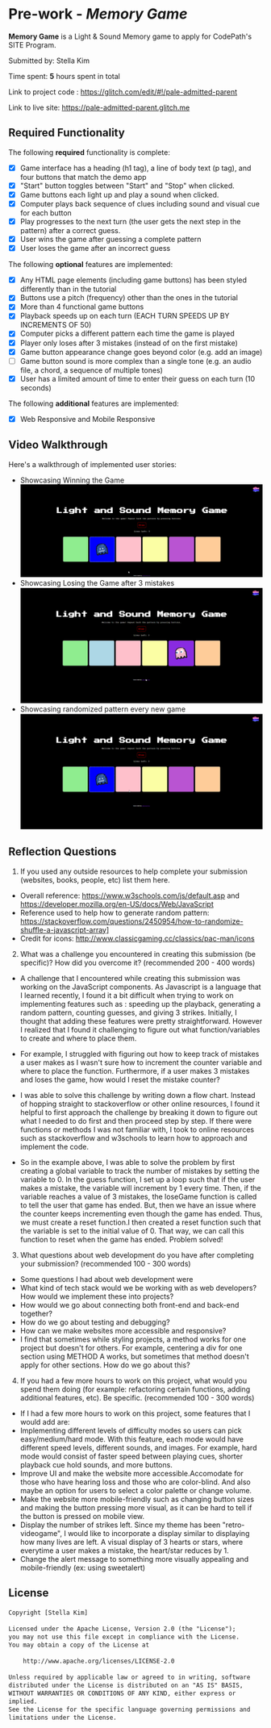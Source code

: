 # Pre-work - *Memory Game*

**Memory Game** is a Light & Sound Memory game to apply for CodePath's SITE Program. 

Submitted by: Stella Kim

Time spent: **5** hours spent in total

Link to project code : https://glitch.com/edit/#!/pale-admitted-parent 

Link to live site: https://pale-admitted-parent.glitch.me

## Required Functionality

The following **required** functionality is complete:

* [X] Game interface has a heading (h1 tag), a line of body text (p tag), and four buttons that match the demo app
* [X] "Start" button toggles between "Start" and "Stop" when clicked. 
* [X] Game buttons each light up and play a sound when clicked. 
* [X] Computer plays back sequence of clues including sound and visual cue for each button
* [X] Play progresses to the next turn (the user gets the next step in the pattern) after a correct guess. 
* [X] User wins the game after guessing a complete pattern
* [X] User loses the game after an incorrect guess

The following **optional** features are implemented:

* [X] Any HTML page elements (including game buttons) has been styled differently than in the tutorial
* [X] Buttons use a pitch (frequency) other than the ones in the tutorial
* [X] More than 4 functional game buttons
* [X] Playback speeds up on each turn (EACH TURN SPEEDS UP BY INCREMENTS OF 50) 
* [X] Computer picks a different pattern each time the game is played
* [X] Player only loses after 3 mistakes (instead of on the first mistake)
* [X] Game button appearance change goes beyond color (e.g. add an image)
* [ ] Game button sound is more complex than a single tone (e.g. an audio file, a chord, a sequence of multiple tones)
* [X] User has a limited amount of time to enter their guess on each turn (10 seconds)

The following **additional** features are implemented:

- [X] Web Responsive and Mobile Responsive

## Video Walkthrough

Here's a walkthrough of implemented user stories:
* Showcasing Winning the Game
![](memory.gif)
* Showcasing Losing the Game after 3 mistakes
![](memory1.gif)
* Showcasing randomized pattern every new game 
![](memory2.gif)

## Reflection Questions
1. If you used any outside resources to help complete your submission (websites, books, people, etc) list them here. 
* Overall reference: https://www.w3schools.com/js/default.asp and 
https://developer.mozilla.org/en-US/docs/Web/JavaScript
* Reference used to help how to generate random pattern: https://stackoverflow.com/questions/2450954/how-to-randomize-shuffle-a-javascript-array]
* Credit for icons: http://www.classicgaming.cc/classics/pac-man/icons

2. What was a challenge you encountered in creating this submission (be specific)? How did you overcome it? (recommended 200 - 400 words) 
* A challenge that I encountered while creating this submission was working on the JavaScript components. As Javascript is a language that I learned recently, I found it a bit difficult when trying to work on implementing features such as : speeding up the playback, generating a random pattern, counting guesses, and giving 3 strikes. Initially, I thought that adding these features were pretty straightforward. However I realized that I found it challenging to figure out what function/variables to create and where to place them.

* For example, I struggled with figuring out how to keep track of mistakes a user makes as I wasn't sure how to increment the counter variable and where to place the function. Furthermore, if a user makes 3 mistakes and loses the game, how would I reset the mistake counter? 

* I was able to solve this challenge by writing down a flow chart. Instead of hopping straight to stackoverflow or other online resources, I found it helpful to first approach the challenge by breaking it down to figure out what I needed to do first and then proceed step by step. If there were functions or methods I was not familiar with, I took to online resources such as stackoverflow and w3schools to learn how to approach and implement the code. 
 
* So in the example above, I was able to solve the problem by first creating a global variable to track the number of mistakes by setting the variable to 0. 
In the guess function, I set up a loop such that if the user makes a mistake, the variable will increment by 1 every time. Then, if the variable reaches a value of 3 mistakes, the loseGame function is called to tell the user that game has ended. But, then we have an issue where the counter keeps incrementing even though the game has ended. Thus, we must create a reset function.I then created a reset function such that the variable is set to the initial value of 0. That way, we can call this function to reset when the game has ended. Problem solved!


3. What questions about web development do you have after completing your submission? (recommended 100 - 300 words) 
* Some questions I had about web development were
* What kind of tech stack would we be working with as web developers? How would we implement these into projects?
* How would we go about connecting both front-end and back-end together? 
* How do we go about testing and debugging?
* How can we make websites more accessible and responsive?
* I find that sometimes while styling projects, a method works for one project but doesn't for others. For example, centering a div for one section using METHOD A works, but sometimes that method doesn't apply for other sections. How do we go about this? 

4. If you had a few more hours to work on this project, what would you spend them doing (for example: refactoring certain functions, adding additional features, etc). Be specific. (recommended 100 - 300 words) 
* If I had a few more hours to work on this project, some features that I would add are:
* Implementing different levels of difficulty modes so users can pick easy/medium/hard mode. With this feature, each mode would have different speed levels, different sounds, and images. For example, hard mode would
consist of faster speed between playing cues, shorter playback cue hold sounds, and more buttons.
*  Improve UI and make the website more accessible.Accomodate for those who have hearing loss and those who are color-blind. And also maybe an option for users to select a color palette or change volume.
* Make the website more mobile-friendly such as changing button sizes and making the button pressing more visual, as it can be hard to tell if the button is pressed on mobile view.
* Display the number of strikes left. Since my theme has been "retro-videogame", I would like to incorporate a display similar to displaying how many lives are left. A visual display of 3 hearts or stars, where everytime
a user makes a mistake, the heart/star reduces by 1. 
*  Change the alert message to something more visually appealing and mobile-friendly (ex: using sweetalert)



## License

    Copyright [Stella Kim]

    Licensed under the Apache License, Version 2.0 (the "License");
    you may not use this file except in compliance with the License.
    You may obtain a copy of the License at

        http://www.apache.org/licenses/LICENSE-2.0

    Unless required by applicable law or agreed to in writing, software
    distributed under the License is distributed on an "AS IS" BASIS,
    WITHOUT WARRANTIES OR CONDITIONS OF ANY KIND, either express or implied.
    See the License for the specific language governing permissions and
    limitations under the License.
